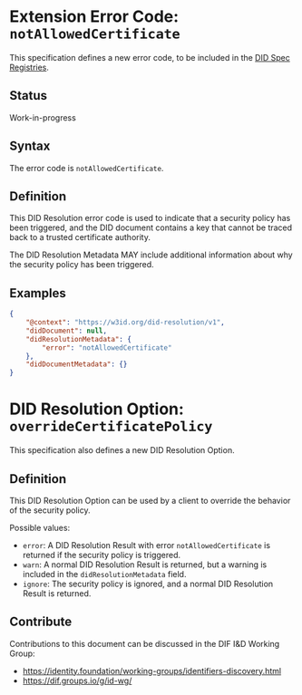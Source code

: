 # Extension Error Code: `notAllowedCertificate`

This specification defines a new error code, to be included in the [DID Spec Registries](https://w3c.github.io/did-spec-registries/).

## Status

Work-in-progress

## Syntax

The error code is `notAllowedCertificate`.

## Definition

This DID Resolution error code is used to indicate that a security policy has been triggered, and the DID document
contains a key that cannot be traced back to a trusted certificate authority.

The DID Resolution Metadata MAY include additional information about why the security policy has been triggered.

## Examples

```json
{
	"@context": "https://w3id.org/did-resolution/v1",
	"didDocument": null,
	"didResolutionMetadata": {
		"error": "notAllowedCertificate"
	},
	"didDocumentMetadata": {}
}
```

# DID Resolution Option: `overrideCertificatePolicy`

This specification also defines a new DID Resolution Option.

## Definition

This DID Resolution Option can be used by a client to override the behavior of the security policy.

Possible values:

* `error`: A DID Resolution Result with error `notAllowedCertificate` is returned if the security policy is triggered.
* `warn`: A normal DID Resolution Result is returned, but a warning is included in the `didResolutionMetadata` field.
* `ignore`: The security policy is ignored, and a normal DID Resolution Result is returned.

## Contribute

Contributions to this document can be discussed in the DIF I&D Working Group:

 * https://identity.foundation/working-groups/identifiers-discovery.html
 * https://dif.groups.io/g/id-wg/
